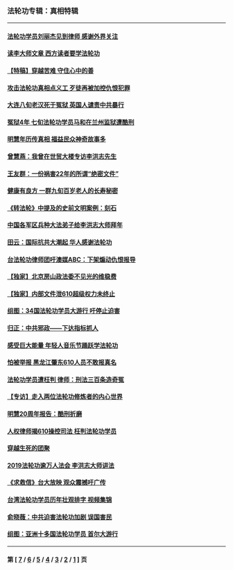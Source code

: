 ### 法轮功专辑：真相特辑
---
#### [法轮功学员刘丽杰见到律师 感谢外界关注](../../pages/nf4389/n13927012.md?02250430) 
#### [读李大师文章 西方读者要学法轮功](../../pages/nf4389/n13925142.md?02250430) 
#### [【特稿】穿越苦难 守住心中的善](../../pages/nf4389/n13784979.md?02250430) 
#### [攻击法轮功真相点义工 歹徒再被加控仇恨犯罪](../../pages/nf4389/n13601019.md?02250430) 
#### [大连八旬老汉死于冤狱 英国人谴责中共暴行](../../pages/nf4389/n13480118.md?02250430) 
#### [冤狱4年 七旬法轮功学员马和在兰州监狱遭酷刑](../../pages/nf4389/n13304688.md?02250430) 
#### [明慧年历传真相 福益民众神奇故事多](../../pages/nf4389/n13294545.md?02250430) 
#### [曾慧燕：我曾在世贸大楼专访李洪志先生](../../pages/nf4389/n12898729.md?02250430) 
#### [王友群：一份祸害22年的所谓“绝密文件”](../../pages/nf4389/n12871750.md?02250430) 
#### [健康有良方 一群九旬百岁老人的长寿秘密](../../pages/nf4389/n12847475.md?02250430) 
#### [《转法轮》中提及的史前文明案例：刻石](../../pages/nf4389/n12758577.md?02250430) 
#### [中国各军区兵种大法弟子给李洪志大师拜年](../../pages/nf4389/n12750047.md?02250430) 
#### [田云：国际抗共大潮起 华人感谢法轮功](../../pages/nf4389/n12357708.md?02250430) 
#### [台法轮功律师团吁澳媒ABC：下架煽动仇恨报导](../../pages/nf4389/n12279917.md?02250430) 
#### [【独家】北京房山政法委不见光的维稳费](../../pages/nf4389/n12031979.md?02250430) 
#### [【独家】内部文件泄610超级权力未终止](../../pages/nf4389/n12023895.md?02250430) 
#### [组图：34国法轮功学员大游行 吁停止迫害](../../pages/nf4389/n11492658.md?02250430) 
#### [归正：中共邪政——下达指标抓人](../../pages/nf4389/n11474770.md?02250430) 
#### [感受巨大能量 年轻人音乐节踊跃学法轮功](../../pages/nf4389/n11441981.md?02250430) 
#### [怕被举报 黑龙江肇东610人员不敢报真名](../../pages/nf4389/n11436499.md?02250430) 
#### [法轮功学员遭枉判 律师：刑法三百条造奇冤](../../pages/nf4389/n11433943.md?02250430) 
#### [【专访】走入两位法轮功修炼者的内心世界](../../pages/nf4389/n11415623.md?02250430) 
#### [明慧20周年报告：酷刑折磨](../../pages/nf4389/n11387954.md?02250430) 
#### [人权律师揭610操控司法 枉判法轮功学员](../../pages/nf4389/n11313370.md?02250430) 
#### [穿越生死的团聚](../../pages/nf4389/n11258922.md?02250430) 
#### [2019法轮功逾万人法会 李洪志大师讲法](../../pages/nf4389/n11265303.md?02250430) 
#### [《求救信》台大放映 观众震撼吁广传](../../pages/nf4389/n10922251.md?02250430) 
#### [台湾法轮功学员历年壮观排字 视频集锦](../../pages/nf4389/n10878789.md?02250430) 
#### [俞晓薇：中共迫害法轮功加剧 误国害民](../../pages/nf4389/n10859260.md?02250430) 
#### [组图：亚洲十多国法轮功学员 首尔大游行](../../pages/nf4389/n10781149.md?02250430) 

---
#### 第 [ [7](./7.md?02250430) / [6](./6.md?02250430) / [5](./5.md?02250430) / [4](./4.md?02250430) / [3](./3.md?02250430) / [2](./2.md?02250430) / [1](./1.md?02250430) ] 页
